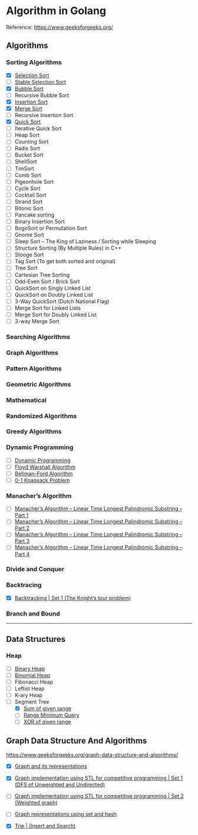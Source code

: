 # Algorithm in Golang

Reference: https://www.geeksforgeeks.org/

## Algorithms
### Sorting Algorithms
- [x] [Selection Sort](https://www.geeksforgeeks.org/selection-sort/)
- [ ] [Stable Selection Sort](https://www.geeksforgeeks.org/stable-selection-sort/)
- [x] [Bubble Sort](https://www.geeksforgeeks.org/bubble-sort/)
- [ ] Recursive Bubble Sort
- [x] [Insertion Sort](https://www.geeksforgeeks.org/insertion-sort/)
- [x] [Merge Sort](https://www.geeksforgeeks.org/merge-sort/)
- [ ] Recursive Insertion Sort
- [x] [Quick Sort](https://www.geeksforgeeks.org/quick-sort/)
- [ ] Iterative Quick Sort
- [ ] Heap Sort
- [ ] Counting Sort
- [ ] Radix Sort
- [ ] Bucket Sort
- [ ] ShellSort
- [ ] TimSort
- [ ] Comb Sort
- [ ] Pigeonhole Sort
- [ ] Cycle Sort
- [ ] Cocktail Sort
- [ ] Strand Sort
- [ ] Bitonic Sort
- [ ] Pancake sorting
- [ ] Binary Insertion Sort
- [ ] BogoSort or Permutation Sort
- [ ] Gnome Sort
- [ ] Sleep Sort – The King of Laziness / Sorting while Sleeping
- [ ] Structure Sorting (By Multiple Rules) in C++
- [ ] Stooge Sort
- [ ] Tag Sort (To get both sorted and original)
- [ ] Tree Sort
- [ ] Cartesian Tree Sorting
- [ ] Odd-Even Sort / Brick Sort
- [ ] QuickSort on Singly Linked List
- [ ] QuickSort on Doubly Linked List
- [ ] 3-Way QuickSort (Dutch National Flag)
- [ ] Merge Sort for Linked Lists
- [ ] Merge Sort for Doubly Linked List
- [ ] 3-way Merge Sort

### Searching Algorithms

### Graph Algorithms

### Pattern Algorithms

### Geometric Algorithms

### Mathematical

### Randomized Algorithms

### Greedy Algorithms

### Dynamic Programming
- [ ] [Dynamic Programming](https://www.geeksforgeeks.org/fundamentals-of-algorithms/#DynamicProgramming)
- [ ] [Floyd Warshall Algorithm](https://www.geeksforgeeks.org/floyd-warshall-algorithm-dp-16/)
- [ ] [Bellman–Ford Algorithm](https://www.geeksforgeeks.org/bellman-ford-algorithm-dp-23/)
- [ ] [0-1 Knapsack Problem](https://www.geeksforgeeks.org/0-1-knapsack-problem-dp-10/)

### Manacher’s Algorithm
- [ ] [Manacher’s Algorithm – Linear Time Longest Palindromic Substring – Part 1](https://www.geeksforgeeks.org/manachers-algorithm-linear-time-longest-palindromic-substring-part-1/)
- [ ] [Manacher’s Algorithm – Linear Time Longest Palindromic Substring – Part 2](https://www.geeksforgeeks.org/manachers-algorithm-linear-time-longest-palindromic-substring-part-2/)
- [ ] [Manacher’s Algorithm – Linear Time Longest Palindromic Substring – Part 3](https://www.geeksforgeeks.org/manachers-algorithm-linear-time-longest-palindromic-substring-part-3-2/)
- [ ] [Manacher’s Algorithm – Linear Time Longest Palindromic Substring – Part 4](https://www.geeksforgeeks.org/manachers-algorithm-linear-time-longest-palindromic-substring-part-4/)

### Divide and Conquer

### Backtracing
- [x] [Backtracking | Set 1 (The Knight’s tour problem)
](https://www.geeksforgeeks.org/the-knights-tour-problem-backtracking-1/)

### Branch and Bound

---

## Data Structures
### Heap
- [ ] [Binary Heap](http://geeksquiz.com/binary-heap/)
- [ ] [Binomial Heap](https://www.geeksforgeeks.org/binomial-heap-2/)
- [ ] Fibonacci Heap
- [ ] Leftist Heap
- [ ] K-ary Heap
- [ ] Segment Tree
  - [x] [Sum of given range](https://www.geeksforgeeks.org/segment-tree-set-1-sum-of-given-range/)
  - [ ] [Range Minimum Query](https://www.geeksforgeeks.org/segment-tree-set-1-range-minimum-query/)
  - [ ] [XOR of given range](https://www.geeksforgeeks.org/segment-tree-set-3-xor-given-range/)

## Graph Data Structure And Algorithms
https://www.geeksforgeeks.org/graph-data-structure-and-algorithms/

- [x] [Graph and its representations](https://www.geeksforgeeks.org/graph-and-its-representations/)
- [x] [Graph implementation using STL for competitive programming | Set 1 (DFS of Unweighted and Undirected)](https://www.geeksforgeeks.org/graph-implementation-using-stl-for-competitive-programming-set-1-dfs-of-unweighted-and-undirected/)
- [ ] [Graph implementation using STL for competitive programming | Set 2 (Weighted graph)](https://www.geeksforgeeks.org/graph-implementation-using-stl-for-competitive-programming-set-2-weighted-graph/)
- [ ] [Graph representations using set and hash](https://www.geeksforgeeks.org/graph-representations-using-set-hash/)
- [x] [Trie | (Insert and Search)](https://www.geeksforgeeks.org/trie-insert-and-search/)

